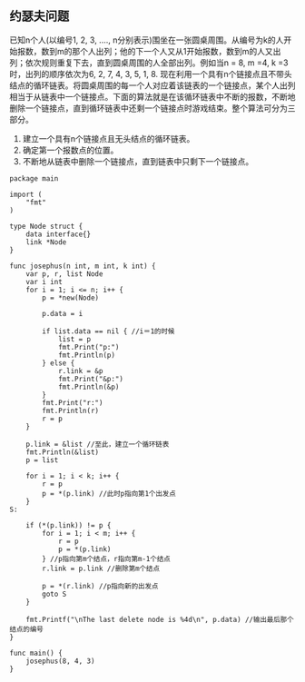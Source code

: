## 约瑟夫问题

已知n个人(以编号1, 2, 3, ...., n分别表示)围坐在一张圆桌周围。从编号为k的人开始报数，数到m的那个人出列；他的下一个人又从1开始报数，数到m的人又出列；依次规则重复下去，直到圆桌周围的人全部出列。例如当n = 8, m =4, k =3时，出列的顺序依次为6, 2, 7, 4, 3, 5, 1, 8.
现在利用一个具有n个链接点且不带头结点的循环链表。将圆桌周围的每一个人对应着该链表的一个链接点，某个人出列相当于从链表中一个链接点。下面的算法就是在该循环链表中不断的报数，不断地删除一个链接点，直到循环链表中还剩一个链接点时游戏结束。整个算法可分为三部分。
1. 建立一个具有n个链接点且无头结点的循环链表。
2. 确定第一个报数点的位置。
3. 不断地从链表中删除一个链接点，直到链表中只剩下一个链接点。

```
package main

import (
	"fmt"
)

type Node struct {
	data interface{}
	link *Node
}

func josephus(n int, m int, k int) {
	var p, r, list Node
	var i int
	for i = 1; i <= n; i++ {
		p = *new(Node)

		p.data = i

		if list.data == nil { //i＝1的时候
			list = p
			fmt.Print("p:")
			fmt.Println(p)
		} else {
			r.link = &p
			fmt.Print("&p:")
			fmt.Println(&p)
		}
		fmt.Print("r:")
		fmt.Println(r)
		r = p
	}
	
	p.link = &list //至此，建立一个循环链表
	fmt.Println(&list)
	p = list

	for i = 1; i < k; i++ {
		r = p
		p = *(p.link) //此时p指向第1个出发点
	}
S:

	if (*(p.link)) != p {
		for i = 1; i < m; i++ {
			r = p
			p = *(p.link)
		} //p指向第m个结点，r指向第m-1个结点
		r.link = p.link //删除第m个结点

		p = *(r.link) //p指向新的出发点
		goto S
	}

	fmt.Printf("\nThe last delete node is %4d\n", p.data) //输出最后那个结点的编号
}

func main() {
	josephus(8, 4, 3)
}
```